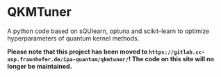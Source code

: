 # QKMTuner
A python code based on sQUlearn, optuna and scikit-learn to optimize hyperparameters of quantum kernel methods.

**Please note that this project has been moved to `https://gitlab.cc-asp.fraunhofer.de/ipa-quantum/qkmtuner/`! The code on this site will no longer be maintained.** 
